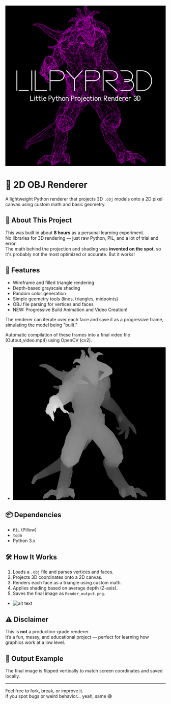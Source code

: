 




![alt text](https://github.com/Beonlytom/Lilpypr3d.py---Little-Python-Projection-Renderer-3D/blob/main/Image1.png)
# 🧵 2D OBJ Renderer

A lightweight Python renderer that projects 3D `.obj` models onto a 2D pixel canvas using custom math and basic geometry.

## 🧠 About This Project

This was built in about **8 hours** as a personal learning experiment.  
No libraries for 3D rendering — just raw Python, PIL, and a lot of trial and error.  
The math behind the projection and shading was **invented on the spot**, so it's probably not the most optimized or accurate. But it works!

## 🎨 Features

- Wireframe and filled triangle rendering
- Depth-based grayscale shading
- Random color generation
- Simple geometry tools (lines, triangles, midpoints)
- OBJ file parsing for vertices and faces
- NEW: Progressive Build Animation and Video Creation!

The renderer can iterate over each face and save it as a progressive frame, simulating the model being "built."

Automatic compilation of these frames into a final video file (Output_video.mp4) using OpenCV (cv2).

- ![alt text](https://github.com/Beonlytom/Lilpypr3d.py---Little-Python-Projection-Renderer-3D/blob/main/Image2.png)

## 📦 Dependencies

- `PIL` (Pillow)
- `tqdm`
- Python 3.x

## 🛠️ How It Works

1. Loads a `.obj` file and parses vertices and faces.
2. Projects 3D coordinates onto a 2D canvas.
3. Renders each face as a triangle using custom math.
4. Applies shading based on average depth (Z-axis).
5. Saves the final image as `Render_output.png`.

- ![alt text](https://github.com/Beonlytom/Lilpypr3d.py---Little-Python-Projection-Renderer-3D/blob/main/gif.gif)
## ⚠️ Disclaimer

This is **not** a production-grade renderer.  
It’s a fun, messy, and educational project — perfect for learning how graphics work at a low level.

## 📸 Output Example

The final image is flipped vertically to match screen coordinates and saved locally.

---

Feel free to fork, break, or improve it.  
If you spot bugs or weird behavior… yeah, same 😅
